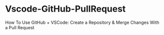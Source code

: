 # Vscode-GitHub-PullRequest
How To Use GitHub + VSCode: Create a Repository &amp; Merge Changes With a Pull Request
